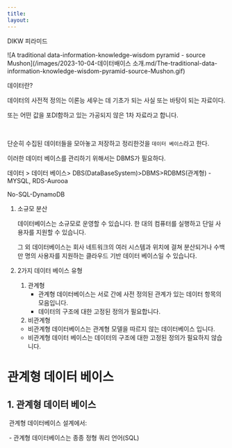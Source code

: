 ```yaml
---
title:
layout:
---
```


DIKW 피라미드 

![A traditional data-information-knowledge-wisdom pyramid - source Mushon](/images/2023-10-04-데이터배이스 소개.md/The-traditional-data-information-knowledge-wisdom-pyramid-source-Mushon.gif)

데이터란?

데이터의 사전적 정의는 이론능 세우는 데 기초가 되는 사실 또는 바탕이 되는 자료이다.

또는 어떤 값을 포DI함하고 있는 가공되지 않은 1차 자료라고 합니다.

<br/>

단순히 수집된 데이터들을 모아놓고 저장하고 정리한것을 `데이터 베이스`라고 한다.

이러한 데이터 베이스를 관리하기 위해서는 DBMS가 필요하다.

데이터 > 데이터 베이스> DBS(DataBaseSystem)>DBMS>RDBMS(관계형) -MYSQL, RDS-Aurooa

No-SQL-DynamoDB

1. 소규모 분산

   데이터베이스는 소규모로 운영할 수 있습니다. 한 대의 컴퓨터를 실행하고 단일 사용자를 지원할 수 있습니다.

   그 외 데이터베이스는 회사 네트워크의 여러 시스템과 위치에 걸쳐 분산되거나 수백만 명의 사용자를 지원하는 클라우드 기반 데이터 베이스일 수 있습니다.

2. 2가지 데이터 베이스 유형
   1. 관계형
      - 관계형 데이터베이스는 서로 간에 사전 정의된 관계가 있는 데이터 항목의 모음입니다.
      - 데이터의 구조에 대한 고정된 정의가 필요합니다.
   2.  비관계형
      - 비관계형 데이터베이스는 관계형 모델을 따르지 않는 데이터베이스 입니다.
      - 비관계형 데이터 베이스는 데이터의 구조에 대한 고정된 정의가 필요하지 않습니다.

# 관계형 데이터 베이스

## 1. 관계형 데이터 베이스

​	관계형 데이터베이스 설계에서:

​	- 관계형 데이터베이스는 종종 정형 쿼리 언어(SQL)

